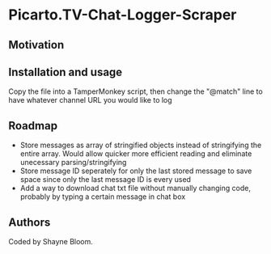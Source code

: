 # Picarto.TV-Chat-Logger-Scraper

## Motivation

## Installation and usage
Copy the file into a TamperMonkey script, then change the "@match" line to have whatever channel URL you would like to log

## Roadmap
- Store messages as array of stringified objects instead of stringifying the entire array.  Would allow quicker more efficient reading and eliminate unecessary parsing/stringifying
- Store message ID seperately for only the last stored message to save space since only the last message ID is every used
- Add a way to download chat txt file without manually changing code, probably by typing a certain message in chat box

## Authors
Coded by Shayne Bloom.
